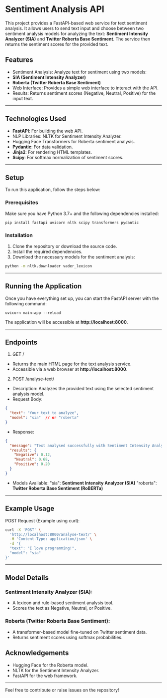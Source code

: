 # Sentiment Analysis API
This project provides a FastAPI-based web service for text sentiment analysis. It allows users to send text input and choose between two sentiment analysis models for analyzing the text: **Sentiment Intensity Analyzer (SIA)** and **Twitter Roberta Base Sentiment**. The service then returns the sentiment scores for the provided text.

## Features

- Sentiment Analysis: Analyze text for sentiment using two models:
- **SIA (Sentiment Intensity Analyzer)**
- **Roberta (Twitter Roberta Base Sentiment)**
- Web Interface: Provides a simple web interface to interact with the API.
- Results: Returns sentiment scores (Negative, Neutral, Positive) for the input text.

---

## Technologies Used

- **FastAPI**: For building the web API.
- NLP Libraries:
    NLTK for Sentiment Intensity Analyzer.
- Hugging Face Transformers for Roberta sentiment analysis.
- **Pydantic**: For data validation.
- **Jinja2**: For rendering HTML templates.
- **Scipy**: For softmax normalization of sentiment scores.

---

## Setup

To run this application, follow the steps below:

### Prerequisites

Make sure you have Python 3.7+ and the following dependencies installed:
```bash
pip install fastapi uvicorn nltk scipy transformers pydantic
```

###  Installation

1. Clone the repository or download the source code.
2. Install the required dependencies.
3. Download the necessary models for the sentiment analysis:
```bash
python -m nltk.downloader vader_lexicon
```

---

## Running the Application

Once you have everything set up, you can start the FastAPI server with the following command:
```
uvicorn main:app --reload
```

The application will be accessible at **http://localhost:8000**.

---

## Endpoints

1. GET /
- Returns the main HTML page for the text analysis service.
- Accessible via a web browser at **http://localhost:8000**.

2. POST /analyse-text/
- Description: Analyzes the provided text using the selected sentiment analysis model.
- Request Body:
```json
{
  "text": "Your text to analyze",
  "model": "sia"  // or "roberta"
}
```
- Response:
```json
{
  "message": "Text analysed successfully with Sentiment Intensity Analyzer.",
  "results": {
    "Negative": 0.12,
    "Neutral": 0.68,
    "Positive": 0.20
  }
}
```
- Models Available:
"sia": **Sentiment Intensity Analyzer (SIA)**
"roberta": **Twitter Roberta Base Sentiment (RoBERTa)**

---

## Example Usage
POST Request (Example using curl):
```bash
curl -X 'POST' \
  'http://localhost:8000/analyse-text/' \
  -H 'Content-Type: application/json' \
  -d '{
  "text": "I love programming!",
  "model": "sia"
}'
```

---

## Model Details
### Sentiment Intensity Analyzer (SIA):
- A lexicon and rule-based sentiment analysis tool.
- Scores the text as Negative, Neutral, or Positive.
### Roberta (Twitter Roberta Base Sentiment):
- A transformer-based model fine-tuned on Twitter sentiment data.
- Returns sentiment scores using softmax probabilities.

## Acknowledgements
- Hugging Face for the Roberta model.
- NLTK for the Sentiment Intensity Analyzer.
- FastAPI for the web framework.

---

Feel free to contribute or raise issues on the repository!




